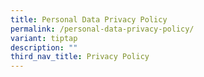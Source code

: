 ```yaml
---
title: Personal Data Privacy Policy
permalink: /personal-data-privacy-policy/
variant: tiptap
description: ""
third_nav_title: Privacy Policy
---
```

